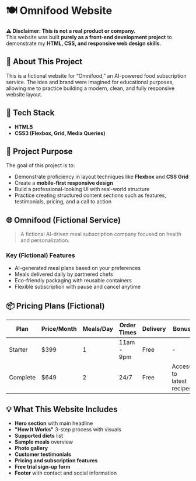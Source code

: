 # 🍽️ Omnifood Website

**⚠️ Disclaimer: This is not a real product or company.**  
This website was built **purely as a front-end development project** to demonstrate my **HTML, CSS, and responsive web design skills**.



## 🧠 About This Project

This is a fictional website for “Omnifood,” an AI-powered food subscription service. The idea and brand were imagined for educational purposes, allowing me to practice building a modern, clean, and fully responsive website layout.



## 🎨 Tech Stack

- **HTML5**
- **CSS3 (Flexbox, Grid, Media Queries)**




## 🧾 Project Purpose

The goal of this project is to:

- Demonstrate proficiency in layout techniques like **Flexbox** and **CSS Grid**
- Create a **mobile-first responsive design**
- Build a professional-looking UI with real-world structure
- Practice creating structured content sections such as features, testimonials, pricing, and a call to action



## 🌐 Omnifood (Fictional Service)

> A fictional AI-driven meal subscription company focused on health and personalization.

### Key (Fictional) Features

- AI-generated meal plans based on your preferences
- Meals delivered daily by partnered chefs
- Eco-friendly packaging with reusable containers
- Flexible subscription with pause and cancel anytime



## 📦 Pricing Plans (Fictional)

| Plan     | Price/Month | Meals/Day | Order Times       | Delivery | Bonus                        |
|----------|-------------|-----------|-------------------|----------|-----------------------------|
| Starter  | $399        | 1         | 11am - 9pm        | Free     | -                           |
| Complete | $649        | 2         | 24/7              | Free     | Access to latest recipes    |



## 💡 What This Website Includes

- **Hero section** with main headline
- **"How It Works"** 3-step process with visuals
- **Supported diets** list
- **Sample meals** overview
- **Photo gallery**
- **Customer testimonials**
- **Pricing and subscription features**
- **Free trial sign-up form**
- **Footer** with contact and social information



